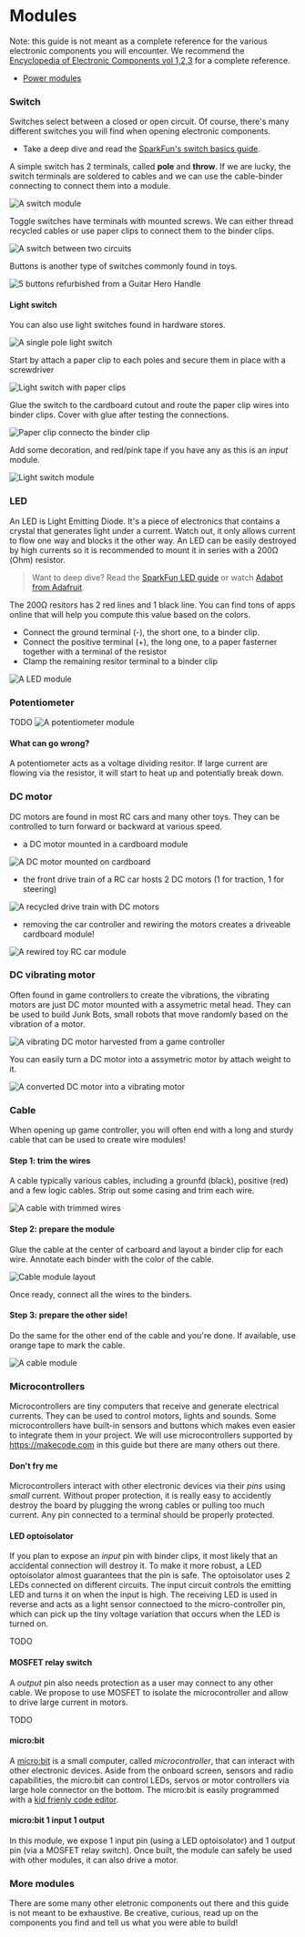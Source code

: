 # Modules

Note: this guide is not meant as a complete reference for the various electronic components you will encounter. We recommend the [Encyclopedia of Electronic Components vol 1,2,3](https://www.makershed.com/products/make-encyclopedia-of-electronic-components-vol-1) for a complete reference.

* [Power modules]({{site.baseurl}}/modules/power)

### Switch

Switches select between a closed or open circuit. Of course, there's many different switches you will find when opening electronic components.

* Take a deep dive and read the [SparkFun's switch basics guide](https://learn.sparkfun.com/tutorials/switch-basics).

A simple switch has 2 terminals, called **pole** and **throw**.
If we are lucky, the switch terminals are soldered to cables
and we can use the cable-binder connecting to connect them into a
module.

![A switch module]({{site.baseurl}}/assets/switch.JPG)

Toggle switches have terminals with mounted screws. 
We can either thread recycled cables or use paper clips to connect them to the binder clips.

![A switch between two circuits]({{site.baseurl}}/assets/threewayswitch.jpg)

Buttons is another type of switches commonly found in toys.

![5 buttons refurbished from a Guitar Hero Handle]({{site.baseurl}}/assets/guitarherobuttons.jpg)

#### Light switch

You can also use light switches found in hardware stores.

![A single pole light switch]({{site.baseurl}}/assets/lightswitch.jpg)

Start by attach a paper clip to each poles and secure them in place with a
screwdriver

![Light switch with paper clips]({{site.baseurl}}/assets/lightswitchlegs.jpg)

Glue the switch to the cardboard cutout and route the paper clip wires 
into binder clips. Cover with glue after testing the connections.

![Paper clip connecto the binder clip]({{site.baseurl}}/assets/lightswitchterminals.jpg)

Add some decoration, and red/pink tape if you have any as this is an _input_ module.

![Light switch module]({{site.baseurl}}/assets/lightswitchdone.jpg)

### LED

An LED is Light Emitting Diode. It's a piece of electronics that contains 
a crystal that generates light under a current. Watch out, it only allows current to flow one way and blocks it the other way. An LED can be easily destroyed by high currents so it is recommended to mount it in series with a 200Ω (Ohm) resistor.

> Want to deep dive? Read the [SparkFun LED guide](https://learn.sparkfun.com/tutorials/light-emitting-diodes-leds) 
or watch [Adabot from Adafruit](https://youtu.be/E2WcaJySVuw).

The 200Ω resitors has 2 red lines and 1 black line. You can find tons of apps online that will help you compute this value based on the colors.

* Connect the ground terminal (-), the short one, to a binder clip.
* Connect the positive terminal (+), the long one, to a paper fasterner
together with a terminal of the resistor
* Clamp the remaining resitor terminal to a binder clip

![A LED module]({{site.baseurl}}/assets/ledmodule.jpg)

### Potentiometer

TODO
![A potentiometer module]({{site.baseurl}}/assets/potentiometermodule.jpg)

#### What can go wrong?

A potentiometer acts as a voltage dividing resitor. If large current are flowing via the resistor, it will start to heat up and potentially break down.

### DC motor

DC motors are found in most RC cars and many other toys. 
They can be controlled to turn forward or backward at various speed.

* a DC motor mounted in a cardboard module

![A DC motor mounted on cardboard]({{site.baseurl}}/assets/mounteddcmotor.jpg)

* the front drive train of a RC car hosts 2 DC motors (1 for traction, 1 for steering)

![A recycled drive train with DC motors]({{site.baseurl}}/assets/carmotor.jpg)

* removing the car controller and rewiring the motors
creates a driveable cardboard module!

![A rewired toy RC car module]({{site.baseurl}}/assets/rccarmodule.jpg)

### DC vibrating motor

Often found in game controllers to create the vibrations, the vibrating motors are just DC motor mounted with a assymetric metal head.
They can be used to build Junk Bots, small robots that move randomly based on the vibration of a motor.

![A vibrating DC motor harvested from a game controller]({{site.baseurl}}/assets/dcvibrator.jpg)

You can easily turn a DC motor into a assymetric motor by attach weight to it.

![A converted DC motor into a vibrating motor]({{site.baseurl}}/assets/converteddcvibrator.jpg)

### Cable

When opening up game controller, you will often end with a long and sturdy cable that can be used
to create wire modules!

#### Step 1: trim the wires

A cable typically various cables, including a grounfd (black), positive (red)
and a few logic cables. Strip out some casing and trim each wire.

![A cable with trimmed wires]({{site.baseurl}}/assets/cabletrimmed.jpg)

#### Step 2: prepare the module

Glue the cable at the center of carboard and layout a binder clip for
each wire. Annotate each binder with the color of the cable.

![Cable module layout]({{site.baseurl}}/assets/cableconnectors.jpg)

Once ready, connect all the wires to the binders.

#### Step 3: prepare the other side!

Do the same for the other end of the cable and you're done. If available, use orange tape to mark the cable.

![A cable module]({{site.baseurl}}/assets/cablemodule.jpg)

### Microcontrollers

Microcontrollers are tiny computers that receive and generate electrical currents. They can be used to control motors, lights and sounds.
Some microcontrollers have built-in sensors and buttons which makes even easier to integrate them in your project. 
We will use microcontrollers supported by https://makecode.com in this guide but there are many others out there.

#### Don't fry me

Microcontrollers interact with other electronic devices via their _pins_ using _small_ current. 
Without proper protection, it is really easy to accidently destroy the board by plugging the wrong cables or pulling too much current.
Any pin connected to a terminal should be properly protected.

#### LED optoisolator

If you plan to expose an _input_ pin with binder clips, it most likely that an accidental connection will destroy it. To make it more robust,
a LED optoisolator almost guarantees that the pin is safe. The optoisolator uses 2 LEDs connected on different circuits.
The input circuit controls the emitting LED and turns it on when the input is high. 
The receiving LED is used in reverse and acts as a light sensor connectoed to the micro-controller pin, which can pick up the tiny voltage variation
that occurs when the LED is turned on.

TODO 

#### MOSFET relay switch

A _output_ pin also needs protection as a user may connect to any other cable. We propose to use MOSFET to isolate the microcontroller and allow to drive large current in motors.

TODO

#### micro:bit

A [micro:bit](https://makecode.microbit.org) is a small computer, called _microcontroller_, 
that can interact with other electronic devices. Aside from the onboard screen, sensors and radio capabilities, the micro:bit can control LEDs, servos or motor controllers via large hole connector on the bottom. The micro:bit is easily programmed with a [kid frienly code editor](https://makecode.microbit.org).

#### micro:bit 1 input 1 output

In this module, we expose 1 input pin (using a LED optoisolator) and 1 output pin (via a MOSFET relay switch). Once built, the module can safely be used with other modules, it can also drive a motor.

### More modules

There are some many other eletronic components out there and this guide is not meant to be exhaustive. Be creative, curious, read up on the components you find and tell us what you were able to build!

